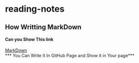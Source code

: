 # reading-notes
## How Writting MarkDown
#### Can you Show This link
[MarkDown](https://medium.com/markdown-monster-blog/getting-images-into-markdown-documents-and-weblog-posts-with-markdown-monster-9ec6f353d8ec)<br>
*** You Can Write It In GitHub Page and Show it in Your page***
